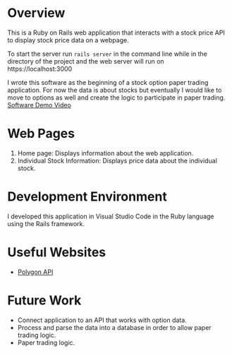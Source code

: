 # Overview

This is a Ruby on Rails web application that interacts with a stock price API to display stock price data on a webpage.

To start the server run `rails server` in the command line while in the directory of the project and the web server will run on https://localhost:3000

I wrote this software as the beginning of a stock option paper trading application. For now the data is about stocks but eventually I would like to move to options as well and create the logic to participate in paper trading.
[Software Demo Video](https://youtu.be/-OQHoyx4Tac)

# Web Pages

1. Home page: Displays information about the web application.
2. Individual Stock Information: Displays price data about the individual stock.

# Development Environment

I developed this application in Visual Studio Code in the Ruby language using the Rails framework.

# Useful Websites

* [Polygon API](https://polygon.io/)

# Future Work

* Connect application to an API that works with option data.
* Process and parse the data into a database in order to allow paper trading logic.
* Paper trading logic.
